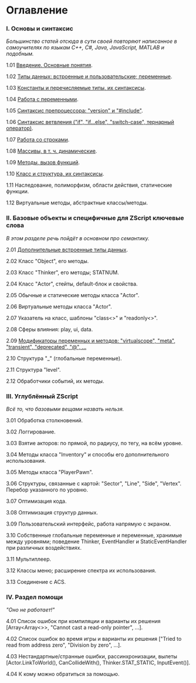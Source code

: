 # Оглавление


### I. Основы и синтаксис

_Большинство статей отсюда в сути своей повторяют написанное в самоучителях по языкам C++, C#, Java, JavaScript, MATLAB и подобным._

1.01 [Введение. Основные понятия](1.01.%20Введение.%20Основные%20понятия.md).

1.02 [Типы данных: встроенные и пользовательские; переменные](1.02.%20Типы%20данных.md).

1.03 [Константы и перечисляемые типы, их синтаксисы](1.03.%20Константы%20и%20перечисляемые%20типы.md).

1.04 [Работа с переменными](1.04.%20Работа%20с%20переменными.md).

1.05 [Синтаксис препроцессора: "version" и "#include"](1.05.%20Синтаксис%20препроцессора.md).

1.06 [Синтаксис ветвления ("if", "if...else", "switch-case", тернарный оператор)](1.06.%20Синтаксис%20ветвления%20(if,%20else,%20switch-case).md).

1.07 [Работа со строками](1.07.%20Работа%20со%20строками.md).

1.08 [Массивы, в т. ч. динамические](1.08.%20Массивы.md).

1.09 [Методы, вызов функций](1.09.%20Методы.md).

1.10 [Класс и структура, их синтаксисы](1.10.%20Классы%20и%20структуры.md).

1.11 Наследование, полиморфизм, области действия, статические функции.

1.12 Виртуальные методы, абстрактные классы/методы.



### II. Базовые объекты и специфичные для ZScript ключевые слова

_В этом разделе речь пойдёт в основном про семантику._

2.01 [Дополнительные встроенные типы данных](2.01.%20Дополнительные%20встроенные%20типы%20данных.md).

2.02 Класс "Object", его методы.

2.03 Класс "Thinker", его методы; STATNUM.

2.04 Класс "Actor", стейты, default-блок и свойства.

2.05 Обычные и статические методы класса "Actor".

2.06 Виртуальные методы класса "Actor".

2.07 Указатель на класс, шаблоны "class<>" и "readonly<>".

2.08 Сферы влияния: play, ui, data.

2.09 [Модификаторы переменных и методов: "virtualscope", "meta", "transient", "deprecated", "@", ...](2.08.%20Модификаторы%20переменных%20и%20методов.md)

2.10 Структура "_" (глобальные переменные).

2.11 Структура "level".

2.12 Обработчики событий, их методы.



### III. Углублённый ZScript

_Всё то, что базовыми вещами назвать нельзя._

3.01 Обработка столкновений.

3.02 Логгирование.

3.03 Взятие акторов: по прямой, по радиусу, по тегу, на всём уровне.

3.04 Методы класса "Inventory" и способы его дополнительного использования.

3.05 Методы класса "PlayerPawn".

3.06 Структуры, связанные с картой: "Sector", "Line", "Side", "Vertex". Перебор указанного по уровню.

3.07 Оптимизация кода.

3.08 Оптимизация структур данных.

3.09 Пользовательский интерфейс, работа напрямую с экраном.

3.10 Собственные глобальные переменные и переменные, хранимые между уровнями; поведение Thinker, EventHandler и StaticEventHandler при различных воздействиях.

3.11 Мультиплеер.

3.12 Классы меню; расширение спектра их использования.

3.13 Соединение с ACS.



### IV. Раздел помощи

_"Оно не работает!"_

4.01 Список ошибок при компиляции и варианты их решения [Array<Array<>>, "Cannot cast a read-only pointer", ...].

4.02 Список ошибок во время игры и варианты их решения ["Tried to read from address zero", "Division by zero", ...].

4.03 Нестандартные/странные ошибки, рассинхронизации, вылеты [Actor.LinkToWorld(), CanCollideWith(), Thinker.STAT_STATIC, InputEvent()].

4.04 К кому можно обратиться за помощью.

